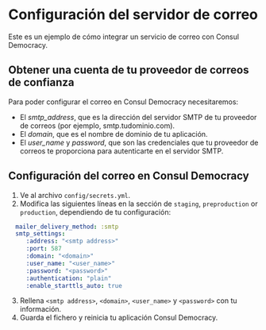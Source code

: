 # Configuración del servidor de correo

Este es un ejemplo de cómo integrar un servicio de correo con Consul Democracy.

## Obtener una cuenta de tu proveedor de correos de confianza

Para poder configurar el correo en Consul Democracy necesitaremos:

* El _smtp_address_, que es la dirección del servidor SMTP de tu proveedor de correos (por ejemplo, smtp.tudominio.com).
* El _domain_, que es el nombre de dominio de tu aplicación.
* El _user_name_ y _password_, que son las credenciales que tu proveedor de correos te proporciona para autenticarte en el servidor SMTP.

## Configuración del correo en Consul Democracy

1. Ve al archivo `config/secrets.yml`.
2. Modifica las siguientes líneas en la sección de `staging`, `preproduction` or `production`, dependiendo de tu configuración:

```yml
  mailer_delivery_method: :smtp
  smtp_settings:
     :address: "<smtp address>"
     :port: 587
     :domain: "<domain>"
     :user_name: "<user_name>"
     :password: "<password>"
     :authentication: "plain"
     :enable_starttls_auto: true
```

3. Rellena `<smtp address>`, `<domain>`, `<user_name>` y `<password>` con tu información.
4. Guarda el fichero y reinicia tu aplicación Consul Democracy.
